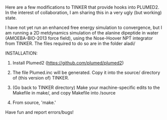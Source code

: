 Here are a few modifications to TINKER that provide hooks into PLUMED2. In the interest of collaboration, I am sharing this in a very ugly (but working) state. 

I have not yet run an enhanced free energy simulation to convergence, but I am running a 2D metdynamics simulation of the alanine dipeptide in water (AMOEBA-BIO-2013 force field), using the Nose-Hoover NPT integrator from TINKER. The files required to do so are in the folder aladi/

INSTALLATION:


1. Install Plumed2 (https://github.com/plumed/plumed2)


2. The file Plumed.inc will be generated.  Copy it into the source/ directory of (this version of) TINKER.


3. (Go back to TINKER directory) Make your machine-specific edits to the Makefile in make/, and copy Makefile into /source



4. From source, 'make.'

Have fun and report errors/bugs!
